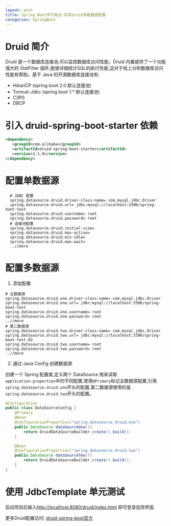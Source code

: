 ```yaml
---
layout: post
title: Spring Boot学习笔记-实现druid多数据源配置
categories: SpringBoot
---
```


# Druid 简介

Druid 是一个数据库连接池,可以监控数据库访问性能，Druid 内置提供了一个功能强大的 StatFilter 插件,能够详细统计SQL的执行性能,这对于线上分析数据库访问性能有帮助。基于 Java 的开源数据库连接池有:

- HikariCP (spring boot 2.0 默认连接池)
- Tomcat-Jdbc (spring boot 1.* 默认连接池)
- C3P0
- DBCP

# 引入 druid-spring-boot-starter 依赖

```xml
<dependency>
   <groupId>com.alibaba</groupId>
   <artifactId>druid-spring-boot-starter</artifactId>
   <version>1.1.9</version>
</dependency>
```

# 配置单数据源

```properties
  # JDBC 配置
  spring.datasource.druid.driver-class-name= com.mysql.jdbc.Driver
  spring.datasource.druid.url= jdbc:mysql://localhost:3306/spring-boot-test
  spring.datasource.druid.username= root
  spring.datasource.druid.password= root
  # 连接池配置
  spring.datasource.druid.initial-size=
  spring.datasource.druid.max-active=
  spring.datasource.druid.min-idle=
  spring.datasource.druid.max-wait=
  ..//more
```

# 配置多数据源

1. 添加配置

  ```properties
  # 主数据源
  spring.datasource.druid.one.driver-class-name= com.mysql.jdbc.Driver
  spring.datasource.druid.one.url= jdbc:mysql://localhost:3306/spring-boot-test
  spring.datasource.druid.one.username= root
  spring.datasource.druid.one.password= root
  ..//more
  # 第二数据源
  spring.datasource.druid.two.driver-class-name= com.mysql.jdbc.Driver
  spring.datasource.druid.two.url= jdbc:mysql://localhost:3306/spring-boot-test_02
  spring.datasource.druid.two.username= root
  spring.datasource.druid.two.password= root
  ..//more
  ```

2. 通过 Java Config 创建数据源

创建一个 Spring 配置类,定义两个 DataSource 用来读取`application.properties`中的不同配置,使用`@Primary`标记主数据源配置,引用`spring.datasource.druid.one`开头的配置,第二数据源使用的是`spring.datasource.druid.two`开头的配置。

```java
@Configuration
public class DataSourceConfig {
    @Primary
    @Bean
    @ConfigurationProperties("spring.datasource.druid.one")
    public DataSource dataSourceOne(){
        return DruidDataSourceBuilder.create().build();
    }

    @Bean
    @ConfigurationProperties("spring.datasource.druid.two")
    public DataSource dataSourceTwo(){
        return DruidDataSourceBuilder.create().build();
    }
}
```

# 使用 JdbcTemplate 单元测试

启动项目后输入<http://localhost:8080/druid/index.html> 即可登录监控界面.

更多Druid配置访问: [druid-spring-boot官方](https://github.com/alibaba/druid/tree/master/druid-spring-boot-starter)
